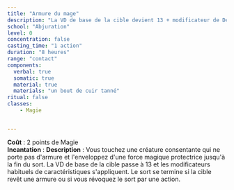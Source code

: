 ```yaml
---
title: "Armure du mage"
description: "La VD de base de la cible devient 13 + modificateur de Dextérité."
school: "Abjuration"
level: 0
concentration: false
casting_time: "1 action"
duration: "8 heures"
range: "contact"
components:
  verbal: true
  somatic: true
  material: true
  materials: "un bout de cuir tanné"
ritual: false
classes:
    - Magie


---
```

**Coût** : 2 points de Magie   
**Incantation** : 
**Description** : Vous touchez une créature consentante qui ne porte pas d'armure et l'enveloppez d'une force magique protectrice jusqu'à la fin du sort. La VD de base de la cible passe à 13 et les modificateurs habituels de caractéristiques s'appliquent. Le sort se termine si la cible revêt une armure ou si vous révoquez le sort par une action.
